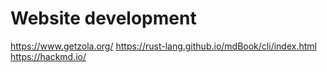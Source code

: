 # Website development

https://www.getzola.org/
https://rust-lang.github.io/mdBook/cli/index.html
https://hackmd.io/
